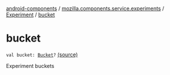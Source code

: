 [android-components](../../index.md) / [mozilla.components.service.experiments](../index.md) / [Experiment](index.md) / [bucket](./bucket.md)

# bucket

`val bucket: `[`Bucket`](-bucket/index.md)`?` [(source)](https://github.com/mozilla-mobile/android-components/blob/master/components/service/experiments/src/main/java/mozilla/components/service/experiments/Experiment.kt#L32)

Experiment buckets

